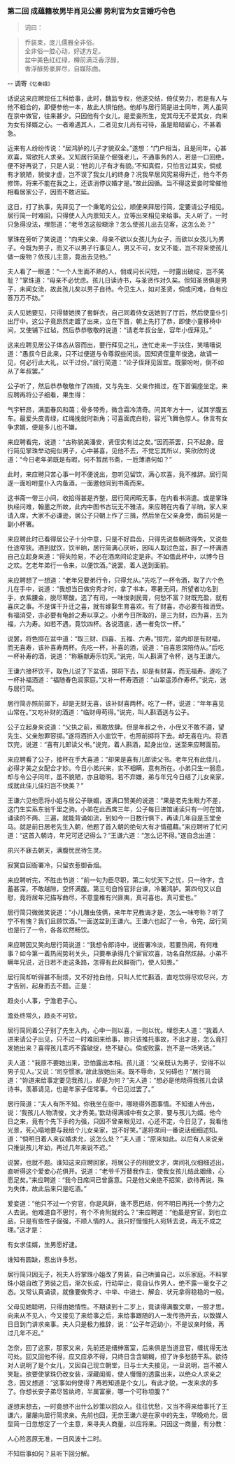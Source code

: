<script type="text/javascript">
    var head = document.getElementsByTagName('head')[0];
    cssURL = '/public/article_1.css';
    linkTag = document.createElement('link');
    linkTag.href = cssURL;
    linkTag.setAttribute('type','text/css');
    linkTag.setAttribute('rel','stylesheet');
    head.appendChild(linkTag);
</script>
### 第二回   成蕴籍妆男毕肖见公卿    势利官为女言婚巧令色  

> 词曰：

> 乔装束，庞儿儒雅全非俗。  
全非俗一腔心动，好逑方足。  
盆中美色红红绿，樽前满泛香浮醁，  
香浮醁势豪屏尽，自媒陈曲。  

-- 调寄`《忆秦娥》`

话说这来应聘现任工科给事，此时，魏监专权，他遂交结，倚仗势力，若是有人与他不相合的，即便参他一本，故此人惧怕他。他却与居行简是进士同年，两人虽同在京中做官，往来甚少。只因他有个女儿，是爱妾所生，宠其母无不爱其女，向来为女有择婿之心。一者难遇其人，二者见女儿尚有可待，虽是暗暗留心，不甚着急。

近来有人纷纷传说：“居鸿胪的儿子才貌双全。”遂想：“门户相当，且是同年，心甚欢喜，常欲托人求亲。又知居行简是个倔强老儿，不通事务的人，若是一口回绝，便不好再说了，只是人说：‘他的儿子有才有貌。’不知真假，只怕言过其实，倘或有才貌陋，貌俊才虚，岂不误了我女儿的终身？况我早居风宪易得升迁，他今不务修饰，将来不能在我之上，还该消停议婚才是。”故此因循。当不得这爱妾时常催他相看居家公子，因而不敢迟延。

这日，打了执事，先拜见了一个秉笔的公公，顺便来拜居行简，定要请公子相见。居行简一时难回，只得使人入内禀知夫人，立等出来相见来给事。夫人听了，一时只急得没法，埋怨道：“老爷怎这般糊涂？怎么使孩儿出去见客，这怎么处？”

掌珠在旁听了笑说道：“向来父亲、母亲不欲以女孩儿为女子，而欲以女孩儿为男子。今既为男子，而又不以男子行事见人，男又不可，女又不能，岂不将来使孩儿做一废物？依孩儿主意，竟出去见他。”

夫人看了一眼道：“一个人生面不熟的人，倘或问长问短，一时露出破绽，岂不笑耻？”掌珠道：“母亲不必忧虑。孩儿日读诗书，与圣贤作对久矣。但知圣贤俱是男子，未闻女流，故此孩儿矣以男子自待。今见生人，如对圣贤，倘或问难，自有应答万万不妨。”

夫人见她要见，只得替她换了套鲜衣，自己同着侍女送她到了厅后，然后使童仆引出厅中。这公子竟昂然走踱了出来，立在下首，朝上先打了恭，即使小童移椅中间，又使铺下红毡，然后恭恭敬敬的说道：“请老年叔台坐，容年小侄拜见。”

这来应聘见居公子体态从容而出，要行拜见之礼，连忙走来一手扶住，笑嘻嘻说道：“愚叔今日此来，只不过便道与令尊叙些闲谈。因知贤侄童年俊逸，故请一见，何必行此大礼，以干过份。”居行简道：“论子侄拜见固宜。既蒙吩咐，倒不如从了年叔罢。”

公子听了，然后恭恭敬敬作了四揖，又与先生、父亲作揖过，在下首偏座坐定。来应聘再将公子细看，果生得：

气宇轩昂，满面春风和蔼；骨多带秀，微含霜冷清奇。问其年方十一，试其学腹五车。最爱头皮青绿，红绳挽就时新角；可喜面庞白粉，容光飞舞色惊人。休言有女争求婿，便是多儿也不嫌。

来应聘看完，说道：“古称貌美潘安，贤侄实有过之矣。”因而茶罢，只不起身。居行简见掌珠举动宛似男子，心中甚喜，见他不去，不觉忘其所以，笑欣欣的说道：“今日老年弟既是有暇，何不暂屈书斋，一卮薄酒何如？”

此时，来应聘只苦心事一时不便说出，忽听见留饮，满心欢喜，竟不推辞。居行简遂一面吩咐童仆入内备酒，一面邀他同到书斋而来。

这书斋一带三小间，收拾得甚是齐整，居行简闲暇无事，在内看书消遣。或是掌珠执经问难，翰墨之所故，此内中图书古玩无不雅洁。来应聘在内看了半晌，家人来请入席，大家不必谦逊，居公子只朝上作了三揖，然后坐在父亲身旁，面前另是一副小杯箸。

来应聘此时已看得居公子十分中意，只是不好启齿，只得先说些朝政得失，又说些仕途窄狭。酒到就饮，饮半晌，居行简满心厌听，因叫人取过色盆，斟了一杯满酒自己立起身来道：“得失险易，不必在酒席间论定是非。不如借此杯中，以博今日之欢。乞老年弟行一令来，以便饮酒。”说罢，着人送到面前。

来应聘想了一想道：“老年兄要弟行令，只得允从。”先吃了一杯令酒，取了六个色儿在手中，说道：“我想当日做穷秀才时，拿了书本，寒暑无间，所望者功名到手，衣紫腰金，脱尽寒酸。选了有司，一味悛剥民膏，何愁不富？财既充盈，就有喜庆之事。不是谋干升迁之喜，就有嫁娶生育喜欢。有了财喜，亦必要有福消受。有福消受，亦必要有龟龄之寿以享之。小弟今日所取的，是三为财，四为喜，五为福，六为寿。如若不遇，竟饮四杯。各说酒底，遇一者免饮一杯。”

说罢，将色掷在盆中道：“取三财、四喜、五福、六寿。”掷完，盆内却是有财福，而无喜寿，该补喜寿两杯。先吃一杯，补喜的酒，说道：“自喜恩深陪侍从。”后吃一杯补寿的酒，说道：“称觞献寿乐钧天。”说完，叫人斟满了令杯，送与王谦六。

王谦六接杯饮干，取色儿说了下盆语，掷将下去，却是有财喜，而无福寿。遂吃了一杯补福酒道：“福随春色润家庭。”又补一杯寿酒道：“山翠遥添作寿杯。”说完，送与居行简。

居行简亦照前掷下，却是无财无喜，该补财喜两杯。吃了一杯，说道：“年年喜见山常在。”又吃补财的酒道：“临财毋苟得。”说完，叫人斟酒送与公子。

公子立起身来说道：“父执之前，焉敢放肆。但是年叔之令，小侄又不敢不遵，望先生、父亲恕罪容掷。”遂将酒折入小盅饮干，也照前掷将下去。却无喜在内。将酒饮完，说道：“喜有儿郎读父书。”说完，着人斟酒，起身出位，送至来应聘面前。

来应聘看了公子，接杯在手大喜道：“却果是喜有儿郎读父书。老年兄有此佳儿，必得才美之女配合才妙。今日小弟兴来，实不相瞒，意有所在。小弟只生一弱息，却与令公子同年，虽不貌陋，亦且聪明。若不弃嫌，弟与年兄今日结了儿女亲家，成就此佳儿佳妇岂不快美？”

王谦六见他愿将小姐与居公子联姻，遂满口赞美的说道：“果是老先生眼力不差，这门生实系东翁千里之驹。小弟在此西席三年，公子每日进馆诵读只有一时在馆，诵读的不两、三遍，就能背诵如流，到如今一日数行俱下，再读几年自是玉堂金马。就是前日居老先生入朝，他题了首入朝的绝句大有才情蕴藉。”来应聘听了忙问道：“这首入朝诗，年兄可还记得么？”王谦六道：“怎么记不得。”遂自念出道：

夙兴不寐去朝天，满腹忧民待生灵。

寂寞自回衙署冷，只留衣惹御香烟。

来应聘听完，不胜击节道：“前一句为臣尽职，第二句忧天下之忧，只一待字，含蓄甚深，不敢越隙，空怀满腹。第三句自怜官非台谏，冷署鸿胪。第四句又以自慰，竟将居年兄描写曲尽，不意童稚有兴匪夷，真可喜也。真可爱也。”

居行简只微微笑说道：“小儿雕虫伎俩，来年年兄教诲才是，怎么一味夸称？听了宁不有愧？我们且顾饮酒。”一面送盆到王谦六。王谦六也起了一令，令完，居行简也是行了一令，各各欢然畅饮。

来应聘因又笑向居行简说道：“我想令郎诗中，说衙署冷淡，若要热闹，有何难事？如今第一着热闹势利关头，只要奉承得几个宦官欢喜，功名自然炫赫。小弟不瞒年兄说，近日若不走这条路，怎得有此风鲜衙门，使人知畏。”

居行简却听得甚不耐烦，又不好抢白他，只叫人忙忙斟酒，直吃饮得尽欢尽兴，方才告别，起身而去不题。正是：

趋炎小人事，宁澹君子心。

澹处终常久，趋炎不可钦。

居行简同着公子别了先生入内，心中一则以喜，一则以忧。埋怨夫人道：“我着人进来请公子出见，只不过一时难回来给事，妳只该推托事故，不出才是，怎么竟打发她出来？喜得孩儿乖巧不露破绽，绝不疑心。倘或败露，岂不是一场笑话。”

夫人道：“我原不要她出来，恐怕露出本相。孩儿道：‘父亲既认为男子，安得不以男子见人。’又说：‘司空惯家。’故此放她出来。既不辱命，又何碍也？”居行简道：“妳道来给事定要见我孩儿，却是为何？”夫人道：“想必是他晓得我孩儿会读诗书，羡慕请见，也是年家子侄常事。今已见过罢了。”

居行简道：“夫人有所不知。你我坐在衙中，哪晓得外面事情。不知谁人传出，说：‘我孩儿人物清俊，文才秀美。’歆动得满城中有女之家，要与孩儿为婿。他今日之来，竟有个先下手的为强，只因不曾亲眼见过，心还不定，今日见了，我看他光景，死心塌地要与我给个儿女亲家，岂不好笑。”遂将席间一番说话细细述知。道：“倘明日着人来议婚求允，这怎么处？”夫人道：“原来如此。以后有人来说亲只推说孩儿年幼，再过几年来说不迟。”

说罢，也就不题。谁知这来应聘回家，将居公子的相貌文才，席间礼仪细细述出，直听得这个爱妾心花俱开。说道：“老爷千万替我作主，使我女孩儿结此姻缘，心愿足矣。”来应聘道：“我今日席间已曾露意。只是他父亲绝不招架，欲待再说，殊为失体，故此后来只是吃酒。”

爱妾道：“他只不过一个穷官，你是风鲜，谁不愿巴结，何不明日再托一个势力之人去说。他难道自不思忖，有个不肯附就的么？”来应聘道：“他虽是穷官，到也立品，只是有些性子倔强，不顺人情的人。我只好慢慢托人宛转去说，再无不成之理。”这才是：

有女求佳婿，生男愿好逮。

谁知有圆缺，惹出许多愁。

居行简只因无子，祝夫人将掌珠小姐改了男装，自己哄骗自己，以乐家庭。不料掌珠小姐自改了男装之后，渐次长成，行动举止，竟自认作男人，绝不露一毫女子之态。又常认真诵读，就像要做秀才、中举、中进士、解会、状元拿得稳稳的一般。

父母见她聪明，只得由她情性。不期读到十二岁上，竟读得满腹文章，一腔才思，向来从不见人，今又接见了来给事之后，来给事跟随的人一发传扬开去，以致媒人日日到门讲求亲事。夫人只是极力推辞，说：“公子年迈幼小，不是议亲时候，再过几年不迟。”

怎奈，回了这家，那家又来，先前还是缙绅富室，后来俱是当道显官，缠扰得无法可处。回又回他不得，应又应承不得，只终日含含糊糊，担了许多愁肠干系。欲待对人说明了是个女儿，又因自己现立朝堂，日与士大夫接见，一旦说明，岂不被人笑耻。欲要使掌珠仍改女装，深藏闺阁，使人慢慢的透露出来，以绝众人求亲之念，因又想道：“这事如何使得？再若知道是个女儿，有此才貌，一发来求的多了。你想长安子弟尽皆纨绔，半属富豪，哪一个可称坦腹？”

遂想来想去，一时竟想不出什么妙策以回众人。往往忧愁，又当不得来给事托了王谦六，屡屡向居行简求亲。先前也回，无奈王谦六是在家中的先生，早晚劝允，居型简一日忽想定了一个主意，来寻夫人商量，以应将来。只因这一商量，有分教：

人心险恶原无准，一日风波十二时。

不知后事如何？且听下回分解。
